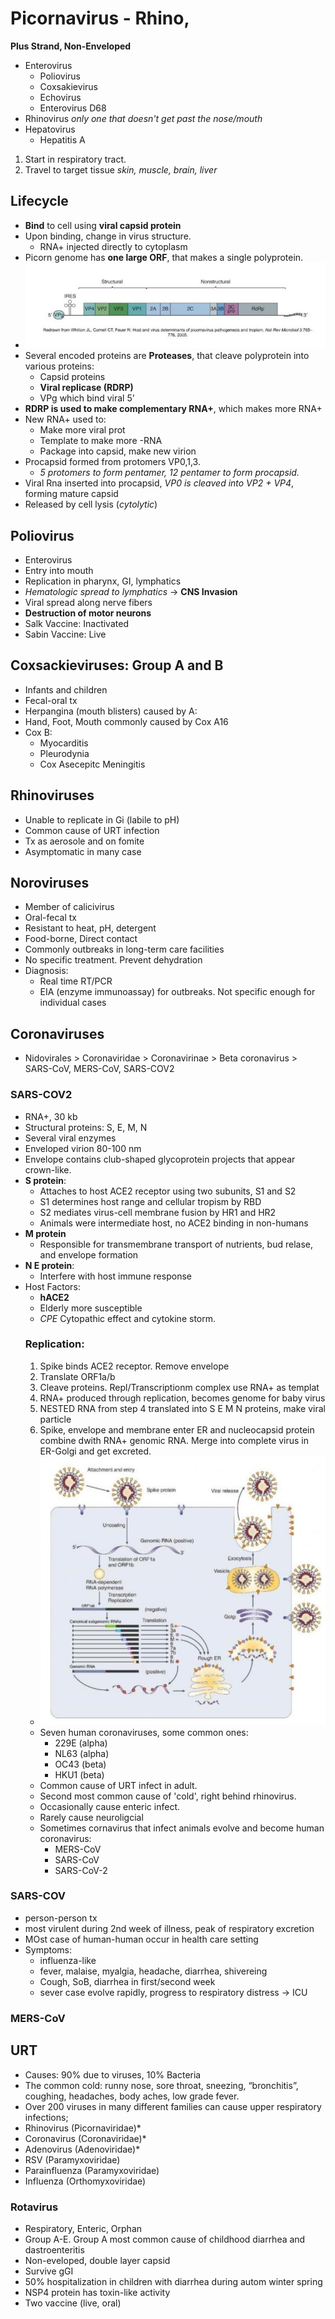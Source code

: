 # Picornavirus - Rhino, 
**Plus Strand, Non-Enveloped**
- Enterovirus
  - Poliovirus
  - Coxsakievirus
  - Echovirus
  - Enterovirus D68
- Rhinovirus *only one that doesn't get past the nose/mouth*
- Hepatovirus
  - Hepatitis A
1. Start in respiratory tract.
2. Travel to target tissue *skin, muscle, brain, liver*
## Lifecycle
- **Bind** to cell using **viral capsid protein**
- Upon binding, change in virus structure.
  - RNA+ injected directly to cytoplasm
- Picorn genome has **one large ORF**, that makes a single polyprotein.
- ![pico genome](pico.JPG)
- Several encoded proteins are **Proteases**, that cleave polyprotein into various proteins:
  - Capsid proteins
  - **Viral replicase (RDRP)**
  - VPg which bind viral 5'
- **RDRP is used to make complementary RNA+**, which makes more RNA+
- New RNA+ used to:
  - Make more viral prot
  - Template to make more -RNA
  - Package into capsid, make new virion
- Procapsid formed from protomers VP0,1,3. 
  - *5 protomers to form pentamer, 12 pentamer to form procapsid.*
- Viral Rna inserted into procapsid, *VP0 is cleaved into VP2 + VP4*, forming mature capsid
- Released by cell lysis (*cytolytic*)
## Poliovirus
- Enterovirus
- Entry into mouth
- Replication in pharynx, GI, lymphatics
- *Hematologic spread to lymphatics* -> **CNS Invasion**
- Viral spread along nerve fibers
- **Destruction of motor neurons**
- Salk Vaccine: Inactivated
- Sabin Vaccine: Live
## Coxsackieviruses: Group A and B
- Infants and children
- Fecal-oral tx
- Herpangina (mouth blisters) caused by A:
- Hand, Foot, Mouth commonly caused by Cox A16
- Cox B:
  - Myocarditis
  - Pleurodynia
  - Cox Asecepitc Meningitis
## Rhinoviruses
- Unable to replicate in Gi (labile to pH)
- Common cause of URT infection
- Tx as aerosole and on fomite
- Asymptomatic in many case
## Noroviruses
- Member of calicivirus
- Oral-fecal tx
- Resistant to heat, pH, detergent
- Food-borne, Direct contact
- Commonly outbreaks in long-term care facilities
- No specific treatment. Prevent dehydration
- Diagnosis:
  - Real time RT/PCR
  - EIA (enzyme immunoassay) for outbreaks. Not specific enough for individual cases
## Coronaviruses
- Nidovirales > Coronaviridae > Coronavirinae > Beta coronavirus > SARS-CoV, MERS-CoV, SARS-COV2
### SARS-COV2
- RNA+, 30 kb
- Structural proteins:  S, E, M, N
- Several viral enzymes
- Enveloped virion 80-100 nm
- Envelope contains club-shaped glycoprotein projects that appear crown-like.
- **S protein**:
  - Attaches to host ACE2 receptor using two subunits, S1 and S2
  - S1 determines host range and cellular tropism by RBD
  - S2 mediates virus-cell membrane fusion by HR1 and HR2
  - Animals were intermediate host, no ACE2 binding in non-humans
- **M protein**
  - Responsible for transmembrane transport of nutrients, bud relase, and envelope formation
- **N E protein**:
  - Interfere with host immune response
- Host Factors:
  - **hACE2**
  - Elderly more susceptible
  - *CPE* Cytopathic effect and cytokine storm.
  ### Replication:
  1. Spike binds ACE2 receptor. Remove envelope
  2. Translate ORF1a/b
  3. Cleave proteins. Repl/Transcriptionm complex use RNA+ as templat
  4. RNA+ produced through replication, becomes genome for baby virus
  5. NESTED RNA from step 4 translated into S E M N proteins, make viral particle
  6. Spike, envelope and membrane enter ER and nucleocapsid protein combine dwith RNA+ genomic RNA. Merge into complete virus in ER-Golgi and get excreted.
  - ![SARS COV](sars.JPG)
  - Seven human coronaviruses, some common ones:
    - 229E (alpha)
    - NL63 (alpha)
    - OC43 (beta)
    - HKU1 (beta)
  - Common cause of URT infect in adult.
  - Second most common cause of 'cold', right behind rhinovirus.
  - Occasionally cause enteric infect.
  - Rarely cause neuroligcial
  - Sometimes cornavirus that infect animals evolve and become human coronavirus:
    - MERS-CoV
    - SARS-CoV
    - SARS-CoV-2
### SARS-COV
- person-person tx
- most virulent during 2nd week of illness, peak of respiratory excretion
- MOst case of human-human occur in health care setting
- Symptoms:
  - influenza-like
  - fever, malaise, myalgia, headache, diarrhea, shivereing
  - Cough, SoB, diarrhea in first/second week
  - sever case evolve rapidly, progress to respiratory distress -> ICU
### MERS-CoV

## URT
- Causes: 90% due to viruses, 10% Bacteria
- The common cold: runny nose, sore throat, sneezing, “bronchitis”, coughing, headaches, body aches, low grade fever.
- Over 200 viruses in many different families can cause upper respiratory infections;
- Rhinovirus (Picornaviridae)*
- Coronavirus (Coronaviridae)*
- Adenovirus (Adenoviridae)*
- RSV (Paramyxoviridae)
- Parainfluenza (Paramyxoviridae)
- Influenza (Orthomyxoviridae)
### Rotavirus
  - Respiratory, Enteric, Orphan
  - Group A-E. Group A most common cause of childhood diarrhea and dastroenteritis
  - Non-eveloped, double layer capsid
  - Survive gGI
  - 50% hospitalization in children with diarrhea during autom winter spring
  - NSP4 protein has toxin-like activity
  - Two vaccine (live, oral)

